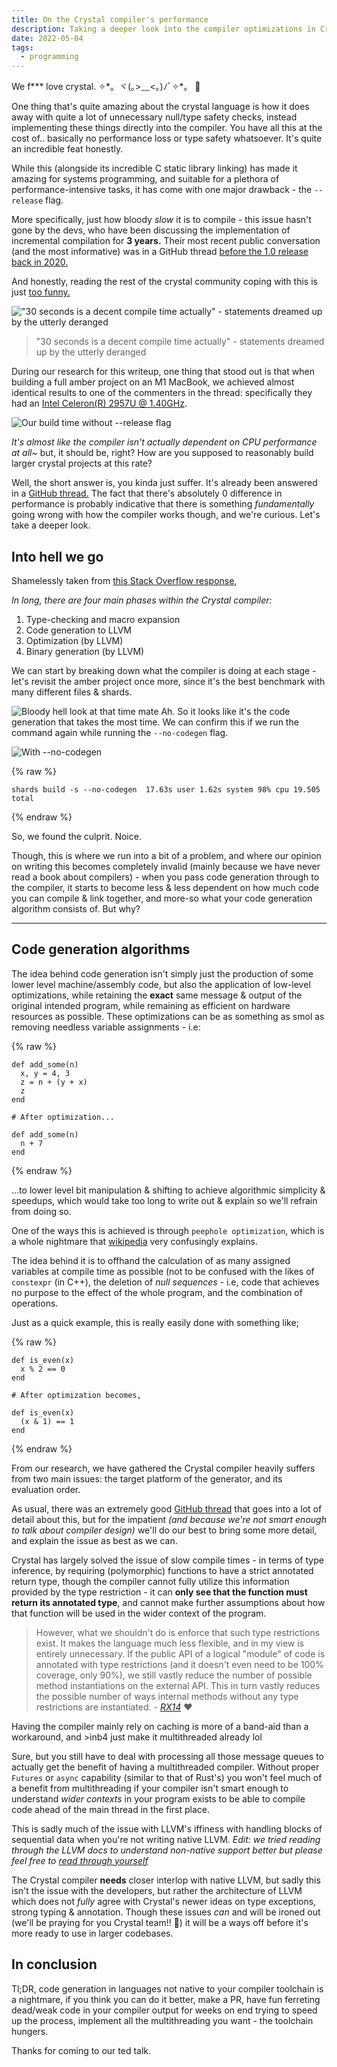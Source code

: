 ```yaml
---
title: On the Crystal compiler's performance
description: Taking a deeper look into the compiler optimizations in Crystal
date: 2022-05-04
tags:
  - programming
---
```


We f*** love crystal. ✧\*。ヾ(｡>﹏<｡)ﾉﾞ✧\*。 :syringe:

One thing that's quite amazing about the crystal language is how it does away with quite a lot of unnecessary null/type safety checks, instead implementing these things directly into the compiler. You have all this at the cost of.. basically no performance loss or type safety whatsoever. It's quite an incredible feat honestly.

While this (alongside its incredible C static library linking) has made it amazing for systems programming, and suitable for a plethora of performance-intensive tasks, it has come with one major drawback - the `--release` flag.

More specifically, just how bloody *slow* it is to compile - this issue hasn't gone by the devs, who have been discussing the implementation of incremental compilation for __3 years.__ Their most recent public conversation (and the most informative) was in a GitHub thread [before the 1.0 release back in 2020.](<https://github.com/crystal-lang/crystal/issues/4864#issuecomment-638519516>)

And honestly, reading the rest of the crystal community coping with this is just [too funny.](<https://stackoverflow.com/questions/44614007/crystal-lang-compiler-speed>)

!["30 seconds is a decent compile time actually" - statements dreamed up by the utterly deranged](/static/content/img/crystal_compile_cope.png)

> "30 seconds is a decent compile time actually" - statements dreamed up by the utterly deranged

During our research for this writeup, one thing that stood out is that when building a full amber project on an M1 MacBook, we achieved almost identical results to one of the commenters in the thread: specifically they had an [Intel Celeron(R) 2957U @ 1.40GHz](<https://stackoverflow.com/questions/44614007/crystal-lang-compiler-speed/45237831#45237831>).

![Our build time without `--release` flag](/static/content/img/amber_build_time_no_release.png)

*It's almost like the compiler isn't actually dependent on CPU performance at all~* but, it should be, right? How are you supposed to reasonably build larger crystal projects at this rate?

Well, the short answer is, you kinda just suffer. It's already been answered in a [GitHub thread.](<https://github.com/crystal-lang/crystal/issues/4864#issuecomment-638519516>)
The fact that there's absolutely 0 difference in performance is probably indicative that there is something *fundamentally* going wrong with how the compiler works though, and we're curious. Let's take a deeper look.

## Into hell we go

Shamelessly taken from [this Stack Overflow response](<https://stackoverflow.com/questions/67430997/purpose-of-no-codegen-option-on-crystal-build>),

*In long, there are four main phases within the Crystal compiler:*

1. Type-checking and macro expansion
2. Code generation to LLVM
3. Optimization (by LLVM)
4. Binary generation (by LLVM)

We can start by breaking down what the compiler is doing at each stage - let's revisit the amber project once more, since it's the best benchmark with many different files & shards.

![Bloody hell look at that time mate](/static/content/img/biggest_slowdowns.png)
Ah. So it looks like it's the code generation that takes the most time. We can confirm this if we run the command again while running the `--no-codegen` flag.

![With `--no-codegen`](/static/content/img/no-codegen-amber.png)

{% raw %}

```asciidoc
shards build -s --no-codegen  17.63s user 1.62s system 98% cpu 19.505 total
```

{% endraw %}

So, we found the culprit. Noice.

Though, this is where we run into a bit of a problem, and where our opinion on writing this becomes completely invalid (mainly because we have never read a book about compilers) - when you pass code generation through to the compiler, it starts to become less & less dependent on how much code you can compile & link together, and more-so what your code generation algorithm consists of. But why?

---

## Code generation algorithms

The idea behind code generation isn't simply just the production of some lower level machine/assembly code, but also the application of low-level optimizations, while retaining the __exact__ same message & output of the original intended program, while remaining as efficient on hardware resources as possible. These optimizations can be as something as smol as removing needless variable assignments - i.e:

{% raw %}

```crystal
def add_some(n)
  x, y = 4, 3
  z = n + (y + x)
  z
end

# After optimization...

def add_some(n)
  n + 7
end
```

{% endraw %}

...to lower level bit manipulation & shifting to achieve algorithmic simplicity & speedups, which would take too long to write out & explain so we'll refrain from doing so.

One of the ways this is achieved is through `peephole optimization`, which is a whole nightmare that [wikipedia](<https://en.wikipedia.org/wiki/Peephole_optimization>) very confusingly explains.

The idea behind it is to offhand the calculation of as many assigned variables at compile time as possible (not to be confused with the likes of `constexpr` (in C++), the deletion of *null sequences* - i.e, code that achieves no purpose to the effect of the whole program, and the combination of operations.

Just as a quick example, this is really easily done with something like;

{% raw %}

```crystal
def is_even(x)
  x % 2 == 0
end

# After optimization becomes,

def is_even(x)
  (x & 1) == 1
end
```

{% endraw %}

From our research, we have gathered the Crystal compiler heavily suffers from two main issues: the target platform of the generator, and its evaluation order.

As usual, there was an extremely good [GitHub thread](<https://github.com/crystal-lang/crystal/issues/4864>) that goes into a lot of detail about this, but for the impatient *(and because we're not smart enough to talk about compiler design)* we'll do our best to bring some more detail, and explain the issue as best as we can.

Crystal has largely solved the issue of slow compile times - in terms of type inference, by requiring (polymorphic) functions to have a strict annotated return type, though the compiler cannot fully utilize this information provided by the type restriction - it can __only see that the function must return its annotated type__, and cannot make further assumptions about how that function will be used in the wider context of the program.

> However, what we shouldn't do is enforce that such type restrictions exist. It makes the language much less flexible, and in my view is entirely unnecessary. If the public API of a logical "module" of code is annotated with type restrictions (and it doesn't even need to be 100% coverage, only 90%), we still vastly reduce the number of possible method instantiations on the external API. This in turn vastly reduces the possible number of ways internal methods without any type restrictions are instantiated. - *[RX14](<https://github.com/RX14>)* :hearts:

Having the compiler mainly rely on caching is more of a band-aid than a workaround, and >inb4 just make it multithreaded already lol

Sure, but you still have to deal with processing all those message queues to actually get the benefit of having a multithreaded compiler. Without proper `Futures` or `async` capability (similar to that of Rust's) you won't feel much of a benefit from multithreading if your compiler isn't smart enough to understand *wider contexts* in your program exists to be able to compile code ahead of the main thread in the first place.

This is sadly much of the issue with LLVM's iffiness with handling blocks of sequential data when you're not writing native LLVM.
*Edit: we tried reading through the LLVM docs to understand non-native support better but please feel free to [read through yourself](<https://medium.com/@mdorf3000/crystal-has-a-compilation-issue-5f5b19d9c4f6>)*

The Crystal compiler __needs__ closer interlop with native LLVM, but sadly this isn't the issue with the developers, but rather the architecture of LLVM which does not *fully* agree with Crystal's newer ideas on type exceptions, strong typing & annotation.
Though these issues *can* and will be ironed out (we'll be praying for you Crystal team!! :partying_face:) it will be a ways off before it's more ready to use in larger codebases.

## In conclusion

Tl;DR, code generation in languages not native to your compiler toolchain is a nightmare, if you think you can do it better, make a PR, have fun ferreting dead/weak code in your compiler output for weeks on end trying to speed up the process, implement all the multithreading you want - the toolchain hungers.

Thanks for coming to our ted talk.
